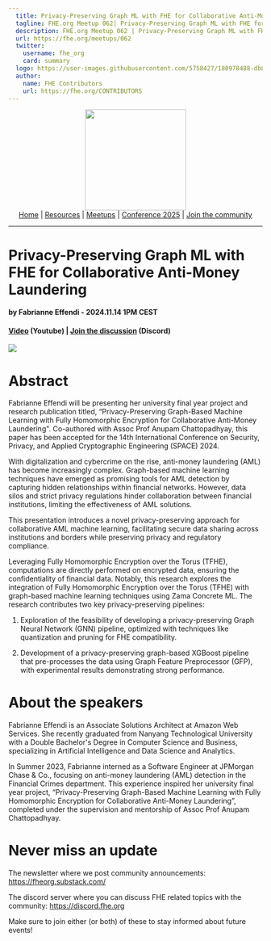 ```yaml
---
  title: Privacy-Preserving Graph ML with FHE for Collaborative Anti-Money Laundering w/ Fabrianne Effendi | FHE.org Meetup 062
  tagline: FHE.org Meetup 062| Privacy-Preserving Graph ML with FHE for Collaborative Anti-Money Laundering w/ Fabrianne Effendi
  description: FHE.org Meetup 062 | Privacy-Preserving Graph ML with FHE for Collaborative Anti-Money Laundering w/ Fabrianne Effendi
  url: https://fhe.org/meetups/062
  twitter:
    username: fhe_org
    card: summary
  logo: https://user-images.githubusercontent.com/5758427/180978488-db825482-5a58-4c7c-9589-c494a6f0be04.png
  author:
    name: FHE Contributors
    url: https://fhe.org/CONTRIBUTORS
---
```


<!-- Main header navigation -->
<p align="center">
  <img width="200" src="https://user-images.githubusercontent.com/5758427/180978488-db825482-5a58-4c7c-9589-c494a6f0be04.png"><br/>
  <a href="https://fhe-org.github.io">Home</a> | <a href="https://fhe-org.github.io/resources">Resources</a> | <a href="https://fhe-org.github.io/meetups/">Meetups</a> | <a href="https://fhe-org.github.io/conferences/conference-2025/">Conference 2025</a> | <a href="https://fhe-org.github.io/community">Join the community</a>
</p>
<hr/>
<!-- /Main header navigation -->


# Privacy-Preserving Graph ML with FHE for Collaborative Anti-Money Laundering
#### by Fabrianne Effendi - 2024.11.14 1PM CEST
#### <a href="https://www.youtube.com/watch?v=EAVS6lWXCvM&list=PLnbmMskCVh1chnSM8Jjy6Nk3IH6fpn7MM&index=1">Video</a> (Youtube) | <a href="https://discord.fhe.org">Join the discussion</a> (Discord)

<a href="https://www.youtube.com/watch?v=EAVS6lWXCvM&list=PLnbmMskCVh1chnSM8Jjy6Nk3IH6fpn7MM&index=1"><img src="https://github.com/user-attachments/assets/a7ed2176-a178-4947-80ba-b813546c1eb5"></a>

# Abstract

Fabrianne Effendi will be presenting her university final year project and research publication titled, “Privacy-Preserving Graph-Based Machine Learning with Fully Homomorphic Encryption for Collaborative Anti-Money Laundering". Co-authored with Assoc Prof Anupam Chattopadhyay, this paper has been accepted for the 14th International Conference on Security, Privacy, and Applied Cryptographic Engineering (SPACE) 2024.

With digitalization and cybercrime on the rise, anti-money laundering (AML) has become increasingly complex. Graph-based machine learning techniques have emerged as promising tools for AML detection by capturing hidden relationships within financial networks. However, data silos and strict privacy regulations hinder collaboration between financial institutions, limiting the effectiveness of AML solutions.

This presentation introduces a novel privacy-preserving approach for collaborative AML machine learning, facilitating secure data sharing across institutions and borders while preserving privacy and regulatory compliance.

Leveraging Fully Homomorphic Encryption over the Torus (TFHE), computations are directly performed on encrypted data, ensuring the confidentiality of financial data. Notably, this research explores the integration of Fully Homomorphic Encryption over the Torus (TFHE) with graph-based machine learning techniques using Zama Concrete ML. The research contributes two key privacy-preserving pipelines:

1. Exploration of the feasibility of developing a privacy-preserving Graph Neural Network (GNN) pipeline, optimized with techniques like quantization and pruning for FHE compatibility.

2. Development of a privacy-preserving graph-based XGBoost pipeline that pre-processes the data using Graph Feature Preprocessor (GFP), with experimental results demonstrating strong performance.


# About the speakers

Fabrianne Effendi is an Associate Solutions Architect at Amazon Web Services. She recently graduated from Nanyang Technological University with a Double Bachelor's Degree in Computer Science and Business, specializing in Artificial Intelligence and Data Science and Analytics.

In Summer 2023, Fabrianne interned as a Software Engineer at JPMorgan Chase & Co., focusing on anti-money laundering (AML) detection in the Financial Crimes department. This experience inspired her university final year project, “Privacy-Preserving Graph-Based Machine Learning with Fully Homomorphic Encryption for Collaborative Anti-Money Laundering”, completed under the supervision and mentorship of Assoc Prof Anupam Chattopadhyay.


# Never miss an update

The newsletter where we post community announcements: https://fheorg.substack.com/

The discord server where you can discuss FHE related topics with the community: https://discord.fhe.org

Make sure to join either (or both) of these to stay informed about future events!
